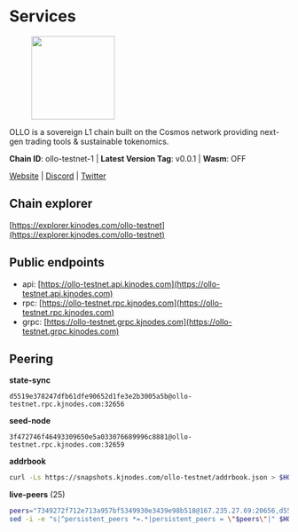 # Services

<figure><img src="https://raw.githubusercontent.com/kj89/testnet_manuals/main/pingpub/logos/ollo.png" width="150" alt=""><figcaption></figcaption></figure>

OLLO is a sovereign L1 chain built on the Cosmos network providing  next-gen trading tools & sustainable tokenomics.

**Chain ID**: ollo-testnet-1 | **Latest Version Tag**: v0.0.1 | **Wasm**: OFF

[Website](https://www.ollostation.zone) | [Discord](https://discord.com/invite/GxBqZ9mSSm) | [Twitter](https://twitter.com/OLLOStation)




## Chain explorer
[https://explorer.kjnodes.com/ollo-testnet](https://explorer.kjnodes.com/ollo-testnet)

## Public endpoints

* api: [https://ollo-testnet.api.kjnodes.com](https://ollo-testnet.api.kjnodes.com)
* rpc: [https://ollo-testnet.rpc.kjnodes.com](https://ollo-testnet.rpc.kjnodes.com)
* grpc: [https://ollo-testnet.grpc.kjnodes.com](https://ollo-testnet.grpc.kjnodes.com)

## Peering

**state-sync**

```text
d5519e378247dfb61dfe90652d1fe3e2b3005a5b@ollo-testnet.rpc.kjnodes.com:32656
```

**seed-node**

```text
3f472746f46493309650e5a033076689996c8881@ollo-testnet.rpc.kjnodes.com:32659
```

**addrbook**
```bash
curl -Ls https://snapshots.kjnodes.com/ollo-testnet/addrbook.json > $HOME/.ollo/config/addrbook.json
```

**live-peers** (25)
```bash
peers="7349272f712e713a957bf5349930e3439e98b518@167.235.27.69:20656,d5519e378247dfb61dfe90652d1fe3e2b3005a5b@65.109.68.190:32656,0f99f7481a1b49701866ddbdfe71dc3b2fd792d8@109.123.244.56:26626,2a8f0fada8b8b71b8154cf30ce44aebea1b5fe3d@162.19.238.122:26656,7dc63d58dccf6777206d5cdbc1ec1b9ba5221bd5@65.108.97.58:15656,5c2a752c9b1952dbed075c56c600c3a79b58c395@195.3.220.135:27006,60a8fdd419c20f509cf590a10978827bcf1cf25c@161.97.99.251:11656,98ea25336f87ebca4180c974e8b26aec55611ecb@173.212.226.128:32656,141456b9be6a468c262d126a275a804c7799f84a@62.171.143.40:23656,d6c5ff021b091a1fd93b9f811cf7fca0d31e8510@65.108.238.61:46656,536c816c0d32ceb601fcf047284f65dc68c0513a@65.21.134.202:26626,3ea40f63890f10272201edf96d2a49e197e52091@65.108.105.48:18156,1d576b61c0c56a9b6ef6dabf336fd3cf04c017b1@95.217.223.85:15656,a553ae4af55d127300dd707a46e715b47a82610a@65.21.131.215:26626,ad204b3422acb2e9a364941e540c99203ec22c5c@212.23.222.93:26656,43da48176665407ebbe40f809a0ec2c84ab0579e@65.109.24.121:26656,67d27bdbc3c444c557d555164518d8f551a922c5@136.243.103.32:46656,9865c6e15faced6643adc228e3a59744e1b4e277@116.203.29.162:46656,42beefd08b5f8580177d1506220db3a548090262@65.108.195.29:26116,dba5e8b41c4e369418f83a449966e4eb7ca05cd4@65.109.23.114:18156,517786f9e5e9caf196fed64c2130528e0ef59643@65.109.70.23:18156,da8d3ca8e1c147f0037b1c43ad3de7174f5ec1b7@209.145.59.224:26656,412da32e046360f7e5168a89f80172ad093b17d9@65.109.37.58:17656,8c4a28db4a9f4a37725d504d6f87fb5e1aee0266@49.12.216.13:46656,ade4d8bc8cbe014af6ebdf3cb7b1e9ad36f412c0@176.9.82.221:18156"
sed -i -e "s|^persistent_peers *=.*|persistent_peers = \"$peers\"|" $HOME/.ollo/config/config.toml
```

